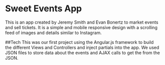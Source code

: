 # Sweet Events App
This is an app created by Jeremy Smith and Evan Bonertz to market events and sell tickets. 
It is a simple and mobile responsive design with a scrolling feed of images and details similar to Instagram.

##Tech
This was our first project using the Angular.js framework to build the different Views and Controllers and inject partials into the app.
We used JSON files to store data about the events and AJAX calls to get the from the JSON.


